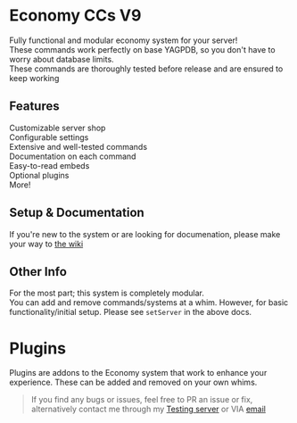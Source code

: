 # Economy CCs V9
Fully functional and modular economy system for your server!<br />
These commands work perfectly on base YAGPDB, so you don't have to worry about database limits.<br />
These commands are thoroughly tested before release and are ensured to keep working

## Features
Customizable server shop<br />
Configurable settings<br />
Extensive and well-tested commands<br />
Documentation on each command<br />
Easy-to-read embeds<br />
Optional plugins<br />
More!

## Setup & Documentation
If you're new to the system or are looking for documenation, please make your way to [the wiki](https://github.com/RhykerWells/YAGPDB-ccs/wiki)

## Other Info
For the most part; this system is completely modular.<br />
You can add and remove commands/systems at a whim. However, for basic functionality/initial setup. Please see `setServer` in the above docs.

# Plugins
Plugins are addons to the Economy system that work to enhance your experience. These can be added and removed on your own whims.

<blockquote>If you find any bugs or issues, feel free to PR an issue or fix, alternatively contact me through my <a href="https://discord.gg/bbvzRgQvB7">Testing server</a> or VIA <a href="mailto:a.rhykerw@gmail.com">email</a></blockquote>